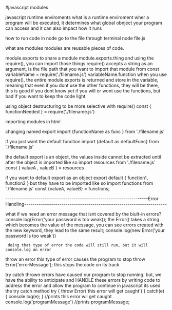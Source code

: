 #javascript 
modules 

javascript runtime enviroments
     what is a runtime enviroment
          wher a program will be executed, it determines what global obnject your program can access and it can also impact how it runs

how to run code in node
     go to the file through terminal 
          node file.js


what are modules
     modules are reusable pieces of code.

module.exports
     to share a module 
          module.exports.thing
          and using the require(), you can import those things
     require()
          accepts a string as an argument, is the file path that you want to import that module from 
               const variableName = require('./filename.js')
               variableName.function
     when you use require(), the entire module.exports is returned and store in the variable, meaning that even if you dont use the other functions, they will be there,
     this is good if you dont know yet if you will or wont use the functions, but bad if you want to keep the code light 

using object destructuring to be more selective with require()
     const { functionNeeded } = require('./filename.js')

importing modules in html
     <script type='module' src='./filename.js'></script>

changing named export
     import {functionName as func } from './filename.js'

if you just want the default function
     import {default as defaultFunc} from './filename.js'

the default export is an object, the values inside cannot be extracted until after the object is imported like so
     import resources from './filename.js'
     const { valueA , valueB } = resources

if you want to default export as an object
     export default {
          function1, function2
     }
     but they have to be imported like so
          import functions from './filename.js'
          const {valueA, valueB} = functions;

---------------------------------------------------------------------Error Handling---------------------------------------------------------------------

what if we need an error message that isnt covered by the biult-in errors?
     console.log(Error('your password is too weak));
          the Error() takes a string which becomes the value of the message, you can see errors created with the new keyword, they lead to the same result;
               console.log(new Error('your password is too weak'))

     doing that type of error the code will still run, but it will console.log an error

throw an error
     this type of error causes the program to stop
          throw Error('errorMessage');
               this stops the code on its track

try catch
     thrown errors have caused our program to stop running. but, we have the ability to anticipate and HANDLE these errors by writing code to address the error and allow the program to continue
     in javascript its used the try catch method
          try {
               throw Error('this error will get caught')
          } catch(e) {
               console.log(e);
          }
          //prints this error wil get caught
          console.log('programMessage')
          //prints programMessage;
          